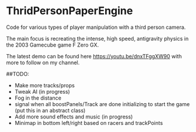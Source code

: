 # ThridPersonPaperEngine
Code for various types of player manipulation with a third person camera. 

The main focus is recreating the intense, high speed, antigravity physics in the 2003 Gamecube game F Zero GX.

The latest demo can be found here https://youtu.be/dnxTFggXW90 with more to follow on my channel.

##TODO:
* Make more tracks/props
* Tweak AI (in progress)
* Fog in the distance
* signal when all boostPanels/Track are done initializing to start the game (put this in an abstract class)
* Add more sound effects and music (in progress)
* Minimap in bottom left/right based on racers and trackPoints
